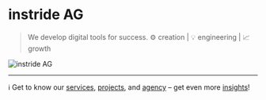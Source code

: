 # instride AG
> We develop digital tools for success.
> ⚙️ creation | 💡 engineering | 📈 growth

![instride AG](https://github.com/instride-ch/.github/assets/17384333/675190cf-27ee-48c4-9bcb-b6b4c7e5e70e)

***

ℹ️ Get to know our [services](https://instride.ch/de/services), [projects](https://instride.ch/de/projekte), and [agency](https://instride.ch/de/agentur) – get even more [insights](https://instride.ch/de/insights)!
